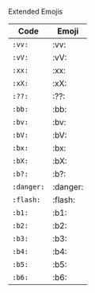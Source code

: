 Extended Emojis

| Code   | Emoji |
|--------|-------|
| `:vv:` | :vv: |
| `:vV:` | :vV: |
| `:xx:` | :xx: |
| `:xX:` | :xX: |
| `:??:` | :??: |
| `:bb:` | :bb: |
| `:bv:` | :bv: |
| `:bV:` | :bV: |
| `:bx:` | :bx: |
| `:bX:` | :bX: |
| `:b?:` | :b?: |
| `:danger:` | :danger: |
| `:flash:` | :flash: |
| `:b1:` | :b1: |
| `:b2:` | :b2: |
| `:b3:` | :b3: |
| `:b4:` | :b4: |
| `:b5:` | :b5: |
| `:b6:` | :b6: |
